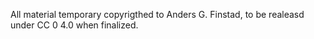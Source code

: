 All material temporary copyrigthed to Anders G. Finstad, to be realeasd under CC 0 4.0 when finalized. 

